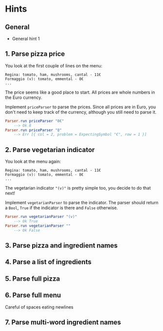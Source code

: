 # Hints

## General

- General hint 1


## 1. Parse pizza price

You look at the first couple of lines on the menu:

```
Regina: tomato, ham, mushrooms, cantal - 11€
Formaggio (v): tomato, emmental - 8€
...
```

The price seems like a good place to start.
All prices are whole numbers in the Euro currency.

Implement `priceParser` to parse the prices. 
Since all prices are in Euro, you don't need to keep track of the currency, although you still need to parse it.

```elm
Parser.run priceParser "8€"
    --> Ok 8
Parser.run priceParser "8"
    --> Err [{ col = 2, problem = ExpectingSymbol "€", row = 1 }]
```

## 2. Parse vegetarian indicator

You look at the menu again:

```
Regina: tomato, ham, mushrooms, cantal - 11€
Formaggio (v): tomato, emmental - 8€
...
```

The vegetarian indicator `"(v)"` is pretty simple too, you decide to do that next!

Implement `vegetarianParser` to parse the indicator.
The parser should return a `Bool`, `True` if the indicator is there and `False` otherwise. 

```elm
Parser.run vegetarianParser "(v)"
    --> Ok True
Parser.run vegetarianParser ""
    --> Ok False
```

## 3. Parse pizza and ingredient names

## 4. Parse a list of ingredients

## 5. Parse full pizza


## 6. Parse full menu

Careful of spaces eating newlines

## 7. Parse multi-word ingredient names

[resource]: https://some.resource/url
